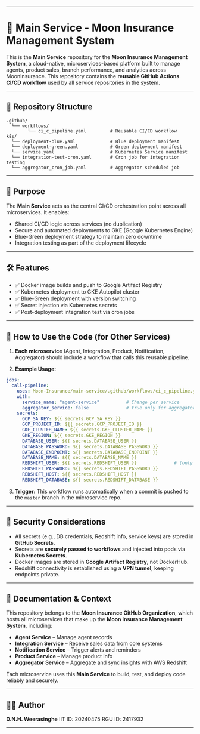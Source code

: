 
---

# 🌙 Main Service - Moon Insurance Management System

This is the **Main Service** repository for the **Moon Insurance Management System**, a cloud-native, microservices-based platform built to manage agents, product sales, branch performance, and analytics across MoonInsurance. This repository contains the **reusable GitHub Actions CI/CD workflow** used by all service repositories in the system.

---

## 📁 Repository Structure

```
.github/
  └── workflows/
        └── ci_c_pipeline.yaml         # Reusable CI/CD workflow
k8s/
  └── deployment-blue.yaml             # Blue deployment manifest
  └── deployment-green.yaml            # Green deployment manifest
  └── service.yaml                     # Kubernetes Service manifest
  └── integration-test-cron.yaml       # Cron job for integration testing
  └── aggregator_cron_job.yaml         # Aggregator scheduled job
```

---

## 🚀 Purpose

The **Main Service** acts as the central CI/CD orchestration point across all microservices. It enables:

* Shared CI/CD logic across services (no duplication)
* Secure and automated deployments to GKE (Google Kubernetes Engine)
* Blue-Green deployment strategy to maintain zero downtime
* Integration testing as part of the deployment lifecycle

---

## 🛠️ Features

* ✅ Docker image builds and push to Google Artifact Registry
* ✅ Kubernetes deployment to GKE Autopilot cluster
* ✅ Blue-Green deployment with version switching
* ✅ Secret injection via Kubernetes secrets
* ✅ Post-deployment integration test via cron jobs

---

## 📡 How to Use the Code (for Other Services)

1. **Each microservice** (Agent, Integration, Product, Notification, Aggregator) should include a workflow that calls this reusable pipeline.

2. **Example Usage:**

```yaml
jobs:
  call-pipeline:
    uses: Moon-Insurance/main-service/.github/workflows/ci_c_pipeline.yaml@main
    with:
      service_name: "agent-service"          # Change per service
      aggregator_service: false              # true only for aggregator
    secrets:
      GCP_SA_KEY: ${{ secrets.GCP_SA_KEY }}
      GCP_PROJECT_ID: ${{ secrets.GCP_PROJECT_ID }}
      GKE_CLUSTER_NAME: ${{ secrets.GKE_CLUSTER_NAME }}
      GKE_REGION: ${{ secrets.GKE_REGION }}
      DATABASE_USER: ${{ secrets.DATABASE_USER }}
      DATABASE_PASSWORD: ${{ secrets.DATABASE_PASSWORD }}
      DATABASE_ENDPOINT: ${{ secrets.DATABASE_ENDPOINT }}
      DATABASE_NAME: ${{ secrets.DATABASE_NAME }}
      REDSHIFT_USER: ${{ secrets.REDSHIFT_USER }}              # (only for aggregator)
      REDSHIFT_PASSWORD: ${{ secrets.REDSHIFT_PASSWORD }}
      REDSHIFT_HOST: ${{ secrets.REDSHIFT_HOST }}
      REDSHIFT_DATABASE: ${{ secrets.REDSHIFT_DATABASE }}
```

3. **Trigger:** This workflow runs automatically when a commit is pushed to the `master` branch in the microservice repo.

---

## 🔐 Security Considerations

* All secrets (e.g., DB credentials, Redshift info, service keys) are stored in **GitHub Secrets**.
* Secrets are **securely passed to workflows** and injected into pods via **Kubernetes Secrets**.
* Docker images are stored in **Google Artifact Registry**, not DockerHub.
* Redshift connectivity is established using a **VPN tunnel**, keeping endpoints private.

---

## 📘 Documentation & Context

This repository belongs to the **Moon Insurance GitHub Organization**, which hosts all microservices that make up the **Moon Insurance Management System**, including:

* **Agent Service** – Manage agent records
* **Integration Service** – Receive sales data from core systems
* **Notification Service** – Trigger alerts and reminders
* **Product Service** – Manage product info
* **Aggregator Service** – Aggregate and sync insights with AWS Redshift

Each microservice uses this **Main Service** to build, test, and deploy code reliably and securely.

---

## 👨‍💻 Author

**D.N.H. Weerasinghe**
IIT ID: 20240475
RGU ID: 2417932

---
